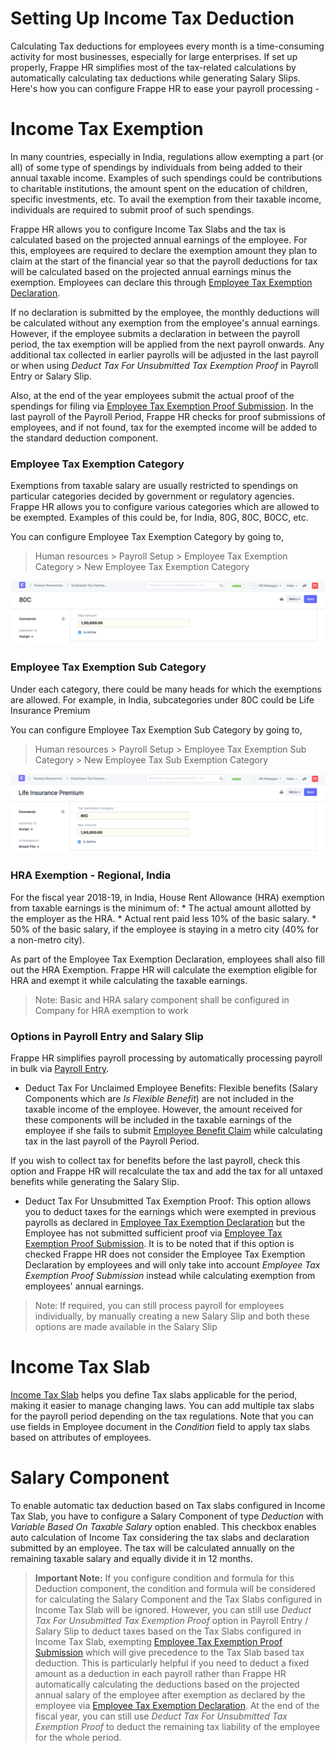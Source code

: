 
# Setting Up Income Tax Deduction



Calculating Tax deductions for employees every month is a time-consuming activity for most businesses, especially for large enterprises. If set up properly, Frappe HR simplifies most of the tax-related calculations by automatically calculating tax deductions while generating Salary Slips. Here's how you can configure Frappe HR to ease your payroll processing -


# Income Tax Exemption


In many countries, especially in India, regulations allow exempting a part (or all) of some type of spendings by individuals from being added to their annual taxable income. Examples of such spendings could be contributions to charitable institutions, the amount spent on the education of children, specific investments, etc. To
avail the exemption from their taxable income, individuals are required to submit proof of such spendings.


Frappe HR allows you to configure Income Tax Slabs and the tax is calculated based on the projected annual earnings of the employee. For this, employees are required to declare the exemption amount they plan to claim at the start of the financial year so that the payroll deductions for tax will be calculated based on the projected annual earnings minus the exemption. Employees can declare this through [Employee Tax Exemption Declaration](/docs/en/human-resources/employee-tax-exemption-declaration).


If no declaration is submitted by the employee, the monthly deductions will be calculated without any exemption from the employee's annual earnings. However, if the employee submits a declaration in between the payroll period, the tax exemption will be applied from the next payroll onwards. Any additional tax collected in earlier payrolls will be adjusted in the last payroll or when using *Deduct Tax For Unsubmitted Tax Exemption Proof* in Payroll Entry or Salary Slip.


Also, at the end of the year employees submit the actual proof of the spendings for filing via [Employee Tax Exemption Proof Submission](/docs/en/human-resources/employee-tax-exemption-proof-submission). In the last payroll of the Payroll Period, Frappe HR checks for proof submissions of employees, and if not found, tax for the exempted income will be added to the standard deduction component.


### Employee Tax Exemption Category


Exemptions from taxable salary are usually restricted to spendings on particular categories decided by government or regulatory agencies. Frappe HR allows you to configure various categories which are allowed to be exempted. Examples of this could be, for India, 80G, 80C, B0CC, etc.


You can configure Employee Tax Exemption Category by going to,
> Human resources > Payroll Setup > Employee Tax Exemption Category > New Employee Tax Exemption Category


![Employee Tax Exemption Category](/files/employee-tax-exemption-category.png)


### Employee Tax Exemption Sub Category


Under each category, there could be many heads for which the exemptions are allowed. For example, in India, subcategories under 80C could be Life Insurance Premium


You can configure Employee Tax Exemption Sub Category by going to,
> Human resources > Payroll Setup > Employee Tax Exemption Sub Category > New Employee Tax Sub Exemption Category


![Employee Tax Exemption Sub Category](/files/employee-tax-exemption-subcategory.png)


### HRA Exemption - Regional, India


For the fiscal year 2018-19, in India, House Rent Allowance (HRA) exemption from taxable earnings is the minimum of:
 \* The actual amount allotted by the employer as the HRA.
 \* Actual rent paid less 10% of the basic salary.
 \* 50% of the basic salary, if the employee is staying in a metro city (40% for a non-metro city).


As part of the Employee Tax Exemption Declaration, employees shall also fill out the HRA Exemption. Frappe HR will calculate the exemption eligible for HRA and exempt it while calculating the taxable earnings.


> Note: Basic and HRA salary component shall be configured in Company for HRA exemption to work


### Options in Payroll Entry and Salary Slip


Frappe HR simplifies payroll processing by automatically processing payroll in bulk via [Payroll Entry](/docs/en/human-resources/payroll-entry).


* Deduct Tax For Unclaimed Employee Benefits: Flexible benefits (Salary Components which are *Is Flexible Benefit*) are not included in the taxable income of the employee. However, the amount received for these components will be included in the taxable earnings of the employee if she fails to submit [Employee Benefit Claim](/docs/en/human-resources/employee-benefit-claim) while calculating tax in the last payroll of the Payroll Period.


If you wish to collect tax for benefits before the last payroll, check this option and Frappe HR will recalculate the tax and add the tax for all untaxed benefits while generating the Salary Slip.


* Deduct Tax For Unsubmitted Tax Exemption Proof: This option allows you to deduct taxes for the earnings which were exempted in previous payrolls as declared in [Employee Tax Exemption Declaration](/docs/en/human-resources/employee-tax-exemption-declaration) but the Employee has not submitted sufficient proof via [Employee Tax Exemption Proof Submission](/docs/en/human-resources/employee-tax-exemption-proof-submission). It is to be noted that if this option is checked Frappe HR does not consider the Employee Tax Exemption Declaration by employees and will only take into account *Employee Tax Exemption Proof Submission* instead while calculating exemption from employees' annual earnings.


> Note: If required, you can still process payroll for employees individually, by manually creating a new Salary Slip and both these options are made available in the Salary Slip


# Income Tax Slab


[Income Tax Slab](/docs/en/human-resources/income-tax-slab) helps you define Tax slabs applicable for the period, making it easier to manage changing laws. You can add multiple tax slabs for the payroll period depending on the tax regulations. Note that you can use fields in Employee document in the *Condition* field to apply tax slabs based on attributes of employees.


# Salary Component


To enable automatic tax deduction based on Tax slabs configured in Income Tax Slab, you have to configure a Salary Component of type *Deduction* with *Variable Based On Taxable Salary* option enabled. This checkbox enables auto calculation of Income Tax considering the tax slabs and declaration submitted by an employee. The tax will be calculated annually on the remaining taxable salary and equally divide it in 12 months.


>**Important Note:** If you configure condition and formula for this Deduction component, the condition and formula will be considered for calculating the Salary Component and the Tax Slabs configured in Income Tax Slab will be ignored. However, you can still use *Deduct Tax For Unsubmitted Tax Exemption Proof* option in Payroll Entry / Salary Slip to deduct taxes based on the Tax Slabs configured in Income Tax Slab, exempting [Employee Tax Exemption Proof Submission](/docs/en/human-resources/employee-tax-exemption-proof-submission) which will give precedence to the Tax Slab based tax deduction.
This is particularly helpful if you need to deduct a fixed amount as a deduction in each payroll rather than Frappe HR automatically calculating the deductions based on the projected annual salary of the employee after exemption as declared by the employee via [Employee Tax Exemption Declaration](/docs/en/human-resources/employee-tax-exemption-declaration). At the end of the fiscal year, you can still use *Deduct Tax For Unsubmitted Tax Exemption Proof* to deduct the remaining tax liability of the employee for the whole period.




